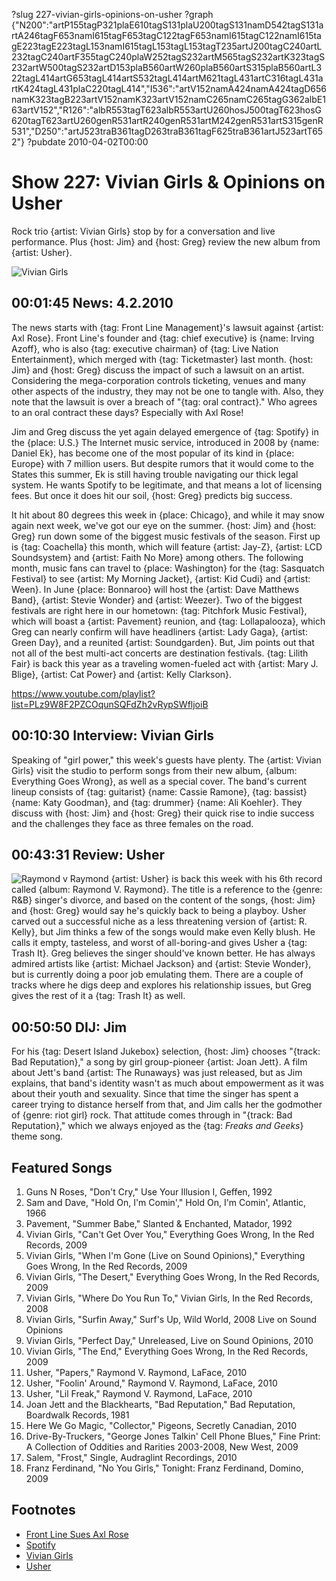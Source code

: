 ?slug 227-vivian-girls-opinions-on-usher
?graph {"N200":"artP155tagP321plaE610tagS131plaU200tagS131namD542tagS131artA246tagF653namI615tagF653tagC122tagF653namI615tagC122namI615tagE223tagE223tagL153namI615tagL153tagL153tagT235artJ200tagC240artL232tagC240artF355tagC240plaW252tagS232artM565tagS232artK323tagS232artW500tagS232artD153plaB560artW260plaB560artS315plaB560artL322tagL414artG653tagL414artS532tagL414artM621tagL431artC316tagL431artK424tagL431plaC220tagL414","I536":"artV152namA424namA424tagD656namK323tagB223artV152namK323artV152namC265namC265tagG362albE163artV152","R126":"albR553tagT623albR553artU260hosJ500tagT623hosG620tagT623artU260genR531artR240genR531artM242genR531artS315genR531","D250":"artJ523traB361tagD263traB361tagF625traB361artJ523artT652"}
?pubdate 2010-04-02T00:00

# Show 227: Vivian Girls & Opinions on Usher
Rock trio {artist: Vivian Girls} stop by for a conversation and live performance. Plus {host: Jim} and {host: Greg} review the new album from {artist: Usher}.

![Vivian Girls](http://static.soundopinions.org/images/2010/vivian/1.jpg)

## 00:01:45 News: 4.2.2010
The news starts with {tag: Front Line Management}'s lawsuit against {artist: Axl Rose}. Front Line's founder and {tag: chief executive} is {name: Irving Azoff}, who is also {tag: executive chairman} of {tag: Live Nation Entertainment}, which merged with {tag: Ticketmaster} last month. {host: Jim} and {host: Greg} discuss the impact of such a lawsuit on an artist. Considering the mega-corporation controls ticketing, venues and many other aspects of the industry, they may not be one to tangle with. Also, they note that the lawsuit is over a breach of "{tag: oral contract}." Who agrees to an oral contract these days? Especially with Axl Rose!

Jim and Greg discuss the yet again delayed emergence of {tag: Spotify} in the {place: U.S.} The Internet music service, introduced in 2008 by {name: Daniel Ek}, has become one of the most popular of its kind in {place: Europe} with 7 million users. But despite rumors that it would come to the States this summer, Ek is still having trouble navigating our thick legal system. He wants Spotify to be legitimate, and that means a lot of licensing fees. But once it does hit our soil, {host: Greg} predicts big success.

It hit about 80 degrees this week in {place: Chicago}, and while it may snow again next week, we've got our eye on the summer. {host: Jim} and {host: Greg} run down some of the biggest music festivals of the season. First up is {tag: Coachella} this month, which will feature {artist: Jay-Z}, {artist: LCD Soundsystem} and {artist: Faith No More} among others. The following month, music fans can travel to {place: Washington} for the {tag: Sasquatch Festival} to see {artist: My Morning Jacket}, {artist: Kid Cudi} and {artist: Ween}. In June {place: Bonnaroo} will host the {artist: Dave Matthews Band}, {artist: Stevie Wonder} and {artist: Weezer}. Two of the biggest festivals are right here in our hometown: {tag: Pitchfork Music Festival}, which will boast a {artist: Pavement} reunion, and {tag: Lollapalooza}, which Greg can nearly confirm will have headliners {artist: Lady Gaga}, {artist: Green Day}, and a reunited {artist: Soundgarden}. But, Jim points out that not all of the best multi-act concerts are destination festivals. {tag: Lilith Fair} is back this year as a traveling women-fueled act with {artist: Mary J. Blige}, {artist: Cat Power} and {artist: Kelly Clarkson}.


https://www.youtube.com/playlist?list=PLz9W8F2PZCOqunSQFdZh2vRypSWfljoiB
## 00:10:30 Interview: Vivian Girls
Speaking of "girl power," this week's guests have plenty. The {artist: Vivian Girls} visit the studio to perform songs from their new album, {album: Everything Goes Wrong}, as well as a special cover. The band's current lineup consists of {tag: guitarist} {name: Cassie Ramone}, {tag: bassist} {name: Katy Goodman}, and {tag: drummer} {name: Ali Koehler}. They discuss with {host: Jim} and {host: Greg} their quick rise to indie success and the challenges they face as three females on the road. 

## 00:43:31 Review: Usher
![Raymond v Raymond](http://is3.mzstatic.com/image/thumb/Music5/v4/a2/b3/ec/a2b3ec45-c06a-f00e-5ad5-391b695e74d4/source/600x600bb.jpg "15885/928525066")
{artist: Usher} is back this week with his 6th record called {album: Raymond V. Raymond}. The title is a reference to the {genre: R&B} singer's divorce, and based on the content of the songs, {host: Jim} and {host: Greg} would say he's quickly back to being a playboy. Usher carved out a successful niche as a less threatening version of {artist: R. Kelly}, but Jim thinks a few of the songs would make even Kelly blush. He calls it empty, tasteless, and worst of all-boring-and gives Usher a {tag: Trash It}. Greg believes the singer should've known better. He has always admired artists like {artist: Michael Jackson} and {artist: Stevie Wonder}, but is currently doing a poor job emulating them. There are a couple of tracks where he digs deep and explores his relationship issues, but Greg gives the rest of it a {tag: Trash It} as well.

## 00:50:50 DIJ: Jim
For his {tag: Desert Island Jukebox} selection, {host: Jim} chooses "{track: Bad Reputation}," a song by girl group-pioneer {artist: Joan Jett}. A film about Jett's band {artist: The Runaways} was just released, but as Jim explains, that band's identity wasn't as much about empowerment as it was about their youth and sexuality. Since that time the singer has spent a career trying to distance herself from that, and Jim calls her the godmother of {genre: riot girl} rock. That attitude comes through in "{track: Bad Reputation}," which we always enjoyed as the {tag: *Freaks and Geeks*} theme song.

## Featured Songs
1. Guns N Roses, "Don't Cry," Use Your Illusion I, Geffen, 1992
2. Sam and Dave, "Hold On, I'm Comin'," Hold On, I'm Comin', Atlantic, 1966
3. Pavement, "Summer Babe," Slanted & Enchanted, Matador, 1992
4. Vivian Girls, "Can't Get Over You," Everything Goes Wrong, In the Red Records, 2009
5. Vivian Girls, "When I'm Gone (Live on Sound Opinions)," Everything Goes Wrong, In the Red Records, 2009
6. Vivian Girls, "The Desert," Everything Goes Wrong, In the Red Records, 2009
7. Vivian Girls, "Where Do You Run To," Vivian Girls, In the Red Records, 2008
8. Vivian Girls, "Surfin Away," Surf's Up, Wild World, 2008 Live on Sound Opinions
9. Vivian Girls, "Perfect Day," Unreleased, Live on Sound Opinions, 2010
10. Vivian Girls, "The End," Everything Goes Wrong, In the Red Records, 2009
11. Usher, "Papers," Raymond V. Raymond, LaFace, 2010
12. Usher, "Foolin' Around," Raymond V. Raymond, LaFace, 2010
13. Usher, "Lil Freak," Raymond V. Raymond, LaFace, 2010
14. Joan Jett and the Blackhearts, "Bad Reputation," Bad Reputation, Boardwalk Records, 1981
15. Here We Go Magic, "Collector," Pigeons, Secretly Canadian, 2010
16. Drive-By-Truckers, "George Jones Talkin' Cell Phone Blues," Fine Print: A Collection of Oddities and Rarities 2003-2008, New West, 2009
17. Salem, "Frost," Single,  Audraglint Recordings, 2010
18. Franz Ferdinand, "No You Girls," Tonight: Franz Ferdinand, Domino, 2009

## Footnotes
- [Front Line Sues Axl Rose](http://latimesblogs.latimes.com/music_blog/2010/03/front-line-management-sues-axl-rose-for-18-million.html)
- [Spotify](https://www.spotify.com/us/premium/?utm_source=google&utm_medium=useraquisition_9306101469&utm_campaign=360i%7CGGL%7CSPOTIFY%7CSEM%7CBRD%7CEXACT%7CCore&utm_content=CLf93pCz5cgCFQuSaQodEJIEwQ&utm_term=43700006727073117&utm_term=43700006727073117_c&gclid=CLf93pCz5cgCFQuSaQodEJIEwQ&gclsrc=aw.ds)
- [Vivian Girls](http://www.viviangirls.net/)
- [Usher](http://usherworld.com/)
